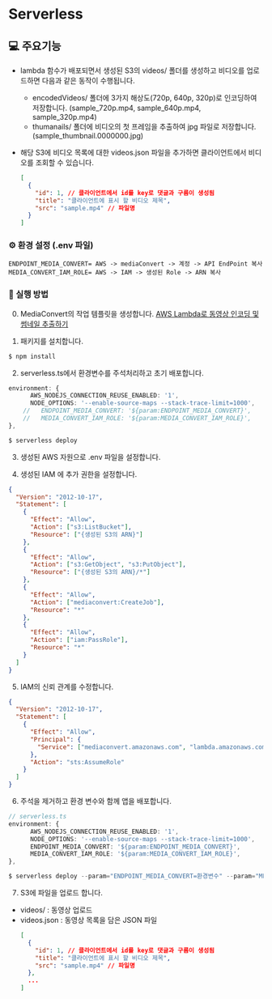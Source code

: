 # Serverless

## 💻 주요기능

- lambda 함수가 배포되면서 생성된 S3의 videos/ 폴더를 생성하고 비디오를 업로드하면 다음과 같은 동작이 수행됩니다.

  - encodedVideos/ 폴더에 3가지 해상도(720p, 640p, 320p)로 인코딩하여 저장합니다. (sample_720p.mp4, sample_640p.mp4, sample_320p.mp4)
  - thumanails/ 폴더에 비디오의 첫 프레임을 추출하여 jpg 파일로 저장합니다.
    (sample_thumbnail.0000000.jpg)

- 해당 S3에 비디오 목록에 대한 videos.json 파일을 추가하면 클라이언트에서 비디오를 조회할 수 있습니다.

  ```json
  [
    {
      "id": 1, // 클라이언트에서 id를 key로 댓글과 구름이 생성됨
      "title": "클라이언트에 표시 할 비디오 제목",
      "src": "sample.mp4" // 파일명
    }
  ]
  ```

### ⚙️ 환경 설정 (.env 파일)

```env
ENDPOINT_MEDIA_CONVERT= AWS -> mediaConvert -> 계정 -> API EndPoint 복사
MEDIA_CONVERT_IAM_ROLE= AWS -> IAM -> 생성된 Role -> ARN 복사
```

### 🚀 실행 방법

0. MediaConvert의 작업 템플릿을 생성합니다.
   [AWS Lambda로 동영상 인코딩 및 썸네일 추출하기](https://woo3145.netlify.app/posts/7-encoding-with-lambda)

1. 패키지를 설치합니다.

```cs
$ npm install
```

2. serverless.ts에서 환경변수를 주석처리하고 초기 배포합니다.

```ts
environment: {
      AWS_NODEJS_CONNECTION_REUSE_ENABLED: '1',
      NODE_OPTIONS: '--enable-source-maps --stack-trace-limit=1000',
    //   ENDPOINT_MEDIA_CONVERT: '${param:ENDPOINT_MEDIA_CONVERT}',
    //   MEDIA_CONVERT_IAM_ROLE: '${param:MEDIA_CONVERT_IAM_ROLE}',
},
```

```cs
$ serverless deploy
```

3. 생성된 AWS 자원으로 .env 파일을 설정합니다.

4. 생성된 IAM 에 추가 권한을 설정합니다.

```json
{
  "Version": "2012-10-17",
  "Statement": [
    {
      "Effect": "Allow",
      "Action": ["s3:ListBucket"],
      "Resource": ["{생성된 S3의 ARN}"]
    },
    {
      "Effect": "Allow",
      "Action": ["s3:GetObject", "s3:PutObject"],
      "Resource": ["{생성된 S3의 ARN}/*"]
    },
    {
      "Effect": "Allow",
      "Action": ["mediaconvert:CreateJob"],
      "Resource": "*"
    },
    {
      "Effect": "Allow",
      "Action": ["iam:PassRole"],
      "Resource": "*"
    }
  ]
}
```

5. IAM의 신뢰 관계를 수정합니다.

```json
{
  "Version": "2012-10-17",
  "Statement": [
    {
      "Effect": "Allow",
      "Principal": {
        "Service": ["mediaconvert.amazonaws.com", "lambda.amazonaws.com"]
      },
      "Action": "sts:AssumeRole"
    }
  ]
}
```

6. 주석을 제거하고 환경 변수와 함께 앱을 배포합니다.

```ts
// serverless.ts
environment: {
      AWS_NODEJS_CONNECTION_REUSE_ENABLED: '1',
      NODE_OPTIONS: '--enable-source-maps --stack-trace-limit=1000',
      ENDPOINT_MEDIA_CONVERT: '${param:ENDPOINT_MEDIA_CONVERT}',
      MEDIA_CONVERT_IAM_ROLE: '${param:MEDIA_CONVERT_IAM_ROLE}',
},
```

```cs
$ serverless deploy --param="ENDPOINT_MEDIA_CONVERT=환경변수" --param="MEDIA_CONVERT_IAM_ROLE=환경변수"
```

7. S3에 파일을 업로드 합니다.

- videos/ : 동영상 업로드
- videos.json : 동영상 목록을 담은 JSON 파일
  ```json
  [
    {
      "id": 1, // 클라이언트에서 id를 key로 댓글과 구름이 생성됨
      "title": "클라이언트에 표시 할 비디오 제목",
      "src": "sample.mp4" // 파일명
    },
    ...
  ]
  ```
